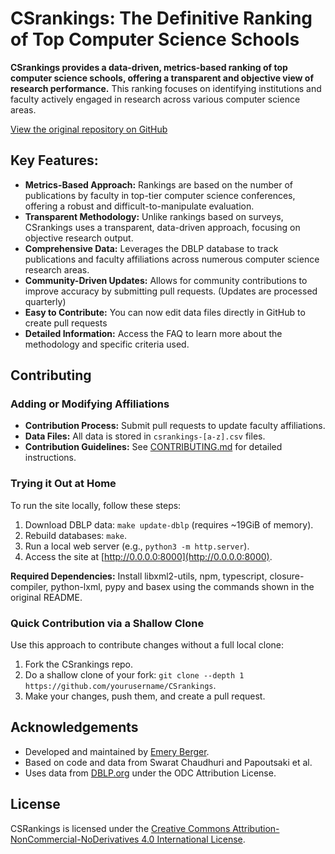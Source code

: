 # CSrankings: The Definitive Ranking of Top Computer Science Schools

**CSrankings provides a data-driven, metrics-based ranking of top computer science schools, offering a transparent and objective view of research performance.**  This ranking focuses on identifying institutions and faculty actively engaged in research across various computer science areas.

[View the original repository on GitHub](https://github.com/emeryberger/CSrankings)

## Key Features:

*   **Metrics-Based Approach:**  Rankings are based on the number of publications by faculty in top-tier computer science conferences, offering a robust and difficult-to-manipulate evaluation.
*   **Transparent Methodology:** Unlike rankings based on surveys, CSrankings uses a transparent, data-driven approach, focusing on objective research output.
*   **Comprehensive Data:**  Leverages the DBLP database to track publications and faculty affiliations across numerous computer science research areas.
*   **Community-Driven Updates:** Allows for community contributions to improve accuracy by submitting pull requests. (Updates are processed quarterly)
*   **Easy to Contribute:** You can now edit data files directly in GitHub to create pull requests
*   **Detailed Information:** Access the FAQ to learn more about the methodology and specific criteria used.

## Contributing

### Adding or Modifying Affiliations

*   **Contribution Process:**  Submit pull requests to update faculty affiliations.
*   **Data Files:** All data is stored in `csrankings-[a-z].csv` files.
*   **Contribution Guidelines:** See [CONTRIBUTING.md](CONTRIBUTING.md) for detailed instructions.

### Trying it Out at Home

To run the site locally, follow these steps:

1.  Download DBLP data: `make update-dblp` (requires ~19GiB of memory).
2.  Rebuild databases: `make`.
3.  Run a local web server (e.g., `python3 -m http.server`).
4.  Access the site at [http://0.0.0.0:8000](http://0.0.0.0:8000).

**Required Dependencies:** Install libxml2-utils, npm, typescript, closure-compiler, python-lxml, pypy and basex using the commands shown in the original README.

### Quick Contribution via a Shallow Clone

Use this approach to contribute changes without a full local clone:

1.  Fork the CSrankings repo.
2.  Do a shallow clone of your fork: `git clone --depth 1 https://github.com/yourusername/CSrankings`.
3.  Make your changes, push them, and create a pull request.

## Acknowledgements

*   Developed and maintained by [Emery Berger](https://emeryberger.com).
*   Based on code and data from Swarat Chaudhuri and Papoutsaki et al.
*   Uses data from [DBLP.org](http://dblp.org) under the ODC Attribution License.

## License

CSRankings is licensed under the [Creative Commons Attribution-NonCommercial-NoDerivatives 4.0 International License](https://creativecommons.org/licenses/by-nc-nd/4.0/).
